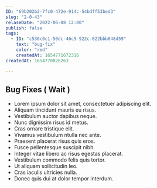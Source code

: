 ```yaml
---
ID: "69b202b2-7fc0-472e-914c-54bdff53bed3"
slug: "2-0-43"
relaseDate: "2022-06-08 12:00"
publish: false
tags:
  - ID: "c536c0c1-50dc-46c9-922c-022bbb848d59"
    text: "bug-fix"
    color: "red"
    createdAt: 1654771672316
createdAt: 1654770826263

---
```

Bug Fixes ( Wait )
-----

*   Lorem ipsum dolor sit amet, consectetuer adipiscing elit.
*   Aliquam tincidunt mauris eu risus.
*   Vestibulum auctor dapibus neque.
*   Nunc dignissim risus id metus.
*   Cras ornare tristique elit.
*   Vivamus vestibulum ntulla nec ante.
*   Praesent placerat risus quis eros.
*   Fusce pellentesque suscipit nibh.
*   Integer vitae libero ac risus egestas placerat.
*   Vestibulum commodo felis quis tortor.
*   Ut aliquam sollicitudin leo.
*   Cras iaculis ultricies nulla.
*   Donec quis dui at dolor tempor interdum.